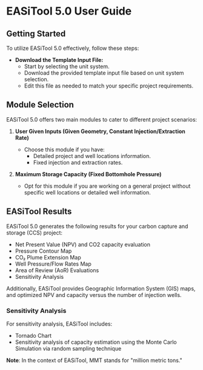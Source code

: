 # EASiTool 5.0 User Guide

## Getting Started

To utilize EASiTool 5.0 effectively, follow these steps:

- **Download the Template Input File:**
  - Start by selecting the unit system.
  - Download the provided template input file based on unit system selection.
  - Edit this file as needed to match your specific project requirements.

## Module Selection

EASiTool 5.0 offers two main modules to cater to different project scenarios:

1. **User Given Inputs (Given Geometry, Constant Injection/Extraction Rate)**
   - Choose this module if you have:
     - Detailed project and well locations information.
     - Fixed injection and extraction rates.

2. **Maximum Storage Capacity (Fixed Bottomhole Pressure)**
   - Opt for this module if you are working on a general project without specific well locations or detailed well information.

## EASiTool Results

EASiTool 5.0 generates the following results for your carbon capture and storage (CCS) project:

- Net Present Value (NPV) and CO2 capacity evaluation 
- Pressure Contour Map
- CO₂ Plume Extension Map
- Well Pressure/Flow Rates Map
- Area of Review (AoR) Evaluations
- Sensitivity Analysis

Additionally, EASiTool provides Geographic Information System (GIS) maps, and optimized NPV and capacity versus the number of injection wells.

### Sensitivity Analysis

For sensitivity analysis, EASiTool includes:

- Tornado Chart
- Sensitivity analysis of capacity estimation using the Monte Carlo Simulation via random sampling technique

**Note**: In the context of EASiTool, MMT stands for "million metric tons."
